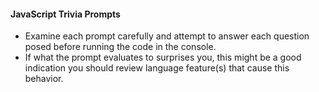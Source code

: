 #### JavaScript Trivia Prompts
* Examine each prompt carefully and attempt to answer each question posed before running the code in the console.
* If what the prompt evaluates to surprises you, this might be a good indication you should review language feature(s) that cause this behavior.
